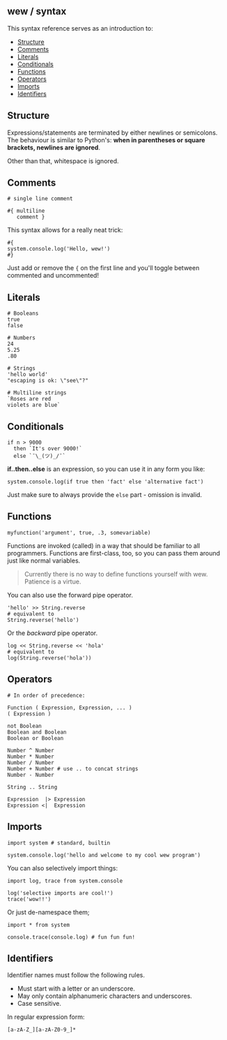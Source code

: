 ## wew / syntax

This syntax reference serves as an introduction to:

* [Structure](#structure)
* [Comments](#comments)
* [Literals](#literals)
* [Conditionals](#conditionals)
* [Functions](#functions)
* [Operators](#operators)
* [Imports](#imports)
* [Identifiers](#identifiers)

## Structure

Expressions/statements are terminated by either newlines or semicolons. The
behaviour is similar to Python's: **when in parentheses or square brackets,
newlines are ignored**.

Other than that, whitespace is ignored.

## Comments

```wew
# single line comment

#{ multiline
   comment }
```

This syntax allows for a really neat trick:

```wew
#{
system.console.log('Hello, wew!')
#}
```

Just add or remove the `{` on the first line and you'll toggle between commented
and uncommented!

## Literals

```wew
# Booleans
true
false

# Numbers
24
5.25
.80

# Strings
'hello world'
"escaping is ok: \"see\"?"

# Multiline strings
`Roses are red
violets are blue`
```

## Conditionals

```wew
if n > 9000
  then `It's over 9000!`
  else `¯\_(ツ)_/¯`
```

**if..then..else** is an expression, so you can use it in any form you like:

```wew
system.console.log(if true then 'fact' else 'alternative fact')
```

Just make sure to always provide the `else` part - omission is invalid.

## Functions

```wew
myfunction('argument', true, .3, somevariable)
```

Functions are invoked (called) in a way that should be familiar to all
programmers. Functions are first-class, too, so you can pass them around just
like normal variables.

> Currently there is no way to define functions yourself with wew. 
> Patience is a virtue.

You can also use the forward pipe operator.

```wew
'hello' >> String.reverse
# equivalent to
String.reverse('hello')
```

Or the _backward_ pipe operator.

```wew
log << String.reverse << 'hola'
# equivalent to
log(String.reverse('hola'))
```

## Operators

```wew
# In order of precedence:

Function ( Expression, Expression, ... )
( Expression )

not Boolean
Boolean and Boolean
Boolean or Boolean

Number ^ Number
Number * Number
Number / Number
Number + Number # use .. to concat strings
Number - Number

String .. String

Expression  |> Expression
Expression <|  Expression
```

## Imports

```wew
import system # standard, builtin

system.console.log('hello and welcome to my cool wew program')
```

You can also selectively import things:

```wew
import log, trace from system.console

log('selective imports are cool!')
trace('wow!!')
```

Or just de-namespace them;

```wew
import * from system

console.trace(console.log) # fun fun fun!
```

## Identifiers

Identifier names must follow the following rules.

* Must start with a letter or an underscore.
* May only contain alphanumeric characters and underscores.
* Case sensitive.

In regular expression form:
```regex
[a-zA-Z_][a-zA-Z0-9_]*
```
